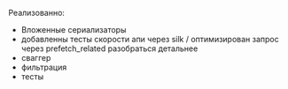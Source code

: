Реализованно:

- Вложенные сериализаторы 
- добавленны тесты скорости апи через silk / оптимизирован запрос через prefetch_related разобраться детальнее
- сваггер
- фильтрация
- тесты